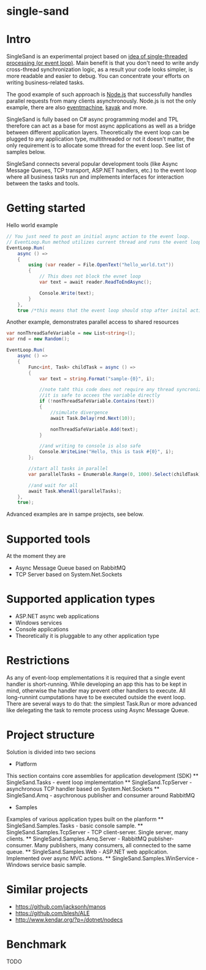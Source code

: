 single-sand
===========

# Intro

SingleSand is an experimental project based on [idea of single-threaded processing (or event loop)](http://berb.github.io/diploma-thesis/original/055_events.html).
Main benefit is that you don't need to write andy cross-thread synchronization logic, as a result your
code looks simpler, is more readable and easier to debug. You can concentrate your efforts on writing business-related tasks.

The good example of such approach is [Node.js](http://www.toptal.com/nodejs/why-the-hell-would-i-use-node-js) that successfully
handles parallel requests from many clients asynchronously. Node.js is not the only example,
there are also [eventmachine](https://github.com/eventmachine/eventmachine), [kayak](https://github.com/kayak/kayak) and more.

SingleSand is fully based on C# async programming model and TPL therefore can act as a base for
most async applications as well as a bridge between different application layers. Theoretically
the event loop can be plugged to any application type, multithreaded or not it doesn't matter,
the only requirement is to allocate some thread for the event loop. See list of samples below.

SingleSand connects several popular development tools (like Async Message Queues, TCP transport, ASP.NET handlers, etc.)
to the event loop where all business tasks run and implements interfaces for interaction between the tasks and tools.


# Getting started

Hello world example

```csharp
// You just need to post an initial async action to the event loop.
// EventLoop.Run method utilizes current thread and runs the event loop on it.
EventLoop.Run(
    async () =>
    {
        using (var reader = File.OpenText("hello_world.txt"))
        {
            // This does not block the evnet loop
            var text = await reader.ReadToEndAsync();

            Console.Write(text);
        }
    },
    true /*this means that the event loop should stop after inital action completes*/);
```

Another example, demonstrates parallel access to shared resources

```csharp
var nonThreadSafeVariable = new List<string>();
var rnd = new Random();

EventLoop.Run(
    async () =>
    {
        Func<int, Task> childTask = async () =>
        {
            var text = string.Format("sample-{0}", i);

            //note taht this code does not require any thread syncronization statements,
            //it is safe to accees the variable directly
            if (!nonThreadSafeVariable.Contains(text))
            {
                //simulate divergence
                await Task.Delay(rnd.Next(10));

                nonThreadSafeVariable.Add(text);
            }

            //and writing to console is also safe
            Console.WriteLine("Hello, this is task #{0}", i);
        };

        //start all tasks in parallel
        var parallelTasks = Enumerable.Range(0, 1000).Select(childTask).ToArray();

        //and wait for all
        await Task.WhenAll(parallelTasks);
    },
    true);
```

Advanced examples are in sampe projects, see below.

# Supported tools

At the moment they are
* Async Message Queue based on RabbitMQ
* TCP Server based on System.Net.Sockets


# Supported application types

* ASP.NET async web applications
* Windows services
* Console applications
* Theoretically it is pluggable to any other application type


# Restrictions

As any of event-loop emplementations it is required that a single event handler is short-running.
While developing an app this has to be kept in mind, otherwise the handler may prevent other handlers to
execute. All long-runnint cumputations have to be executed outside the event loop. There are
several ways to do that: the simplest Task.Run or more advanced like delegating the task to remote
process using Async Message Queue.


# Project structure

Solution is divided into two secions

* Platform

This section contains core assemblies for application development (SDK)
  ** SingleSand.Tasks - event loop implementation
  ** SingleSand.TcpServer - asynchronous TCP handler based on System.Net.Sockets
  ** SingleSand.Amq - asychronous publisher and consumer around RabbitMQ

* Samples

Examples of various application types built on the planform
  ** SingleSand.Samples.Tasks - basic console sample.
  ** SingleSand.Samples.TcpServer - TCP client-server. Single server, many clients.
  ** SingleSand.Samples.Amq.Server - RabbitMQ publisher-consumer. Many publishers, many consumers, all connected to the same queue.
  ** SingleSand.Samples.Web - ASP.NET web application. Implemented over async MVC actions.
  ** SingleSand.Samples.WinService - Windows service basic sample.

# Similar projects

* https://github.com/jacksonh/manos
* https://github.com/blesh/ALE
* http://www.kendar.org/?p=/dotnet/nodecs

# Benchmark

TODO